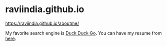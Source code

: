 # raviindia.github.io

https://raviindia.github.io/aboutme/


My favorite search engine is [Duck Duck Go](https://duckduckgo.com).
You can have my resume from [here](https://raviindia.github.io/aboutme/).
